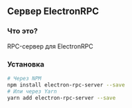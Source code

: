 ## Сервер ElectronRPC

### Что это?

RPC-сервер для ElectronRPC

### Установка

```bash
# Через NPM
npm install electron-rpc-server --save
# Или через Yarn
yarn add electron-rpc-server --save
```
